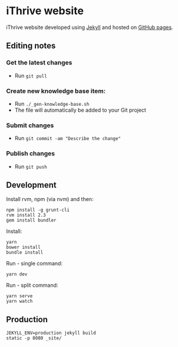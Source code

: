 # iThrive website

iThrive website developed using [Jekyll](jekyllrb.com) and hosted on [GitHub pages](https://pages.github.com/).


## Editing notes

### Get the latest changes

- Run `git pull`

### Create new knowledge base item:

- Run `./_gen-knowledge-base.sh`
- The file will automatically be added to your Git project

### Submit changes

- Run `git commit -am "Describe the change"`

### Publish changes

- Run `git push`

## Development

Install rvm, npm (via nvm) and then:

```bsh
npm install -g grunt-cli
rvm install 2.3
gem install bundler
```

Install:

```bsh
yarn
bower install
bundle install
```

Run - single command:

```bsh
yarn dev
```

Run - split command:

```bsh
yarn serve
yarn watch
```

## Production

```bsh
JEKYLL_ENV=production jekyll build
static -p 8080 _site/
```
